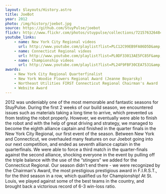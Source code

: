 ```yaml
---
layout: $layouts/History.astro
title: JoeBot
year: 2012
photo: /img/history/joebot.jpg
source: https://github.com/StuyPulse/joebot
flickr: http://www.flickr.com/photos/stuypulse/collections/72157632648490644/
youtube_links:
    - name: New York City Regional videos
      url: http://www.youtube.com/playlist?list=PLC12C99EB9FA86D5D&amp;feature=plcp 
    - name: Connecticut Regional videos
      url: http://www.youtube.com/playlist?list=PL0DF33013AE5FC85F&amp;feature=plcp
    - name: Championship videos
      url: http://www.youtube.com/playlist?list=PL24F9FBF30CEA7531&amp;feature=plcp
awards:
    - New York City Regional Quarterfinalist
    - New York Woodie Flowers Regional Award (Jeanne Boyarsky)
    - Northeast Utilities FIRST Connecticut Regional Chairman's Award
    - Website Award
---
```

2012 was undeniably one of the most memorable and fantastic seasons for StuyPulse. During the first 2 weeks of our build season, we encountered issues such as materials taking a long time to arrive, which prevented us from testing the robot properly. However, we eventually were able to finish the robot and with the help of great driving and strategy, we managed to become the eighth alliance captain and finished in the quarter finals in the New York City Regional, our first event of the season. Between New York and Connecticut, we overhauled many features on our Joebot going into our next competition, and ended as seventh alliance captain in the quarterfinals. We were able to force a third match in the quarter-finals against the second alliance, shocking everyone in the event by pulling off the triple balance with the use of the “stingers” we added for the Connecticut Regional. Our season didn't end there - we were recognized by the Chairman's Award, the most prestigious prestigious award in F.I.R.S.T., for the third season in a row, which qualified us for Championship! At St. Louis, we played against some of the best teams in the country, and brought back a victorious record of 6-3 win-loss ratio.
